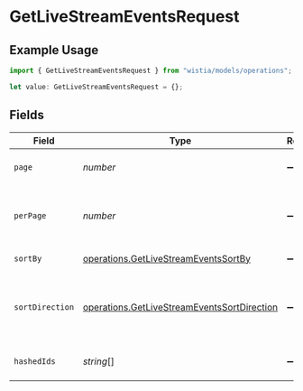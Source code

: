 # GetLiveStreamEventsRequest

## Example Usage

```typescript
import { GetLiveStreamEventsRequest } from "wistia/models/operations";

let value: GetLiveStreamEventsRequest = {};
```

## Fields

| Field                                                                                                      | Type                                                                                                       | Required                                                                                                   | Description                                                                                                |
| ---------------------------------------------------------------------------------------------------------- | ---------------------------------------------------------------------------------------------------------- | ---------------------------------------------------------------------------------------------------------- | ---------------------------------------------------------------------------------------------------------- |
| `page`                                                                                                     | *number*                                                                                                   | :heavy_minus_sign:                                                                                         | Page number to retrieve                                                                                    |
| `perPage`                                                                                                  | *number*                                                                                                   | :heavy_minus_sign:                                                                                         | Number of events per page (maximum 100)                                                                    |
| `sortBy`                                                                                                   | [operations.GetLiveStreamEventsSortBy](../../models/operations/getlivestreameventssortby.md)               | :heavy_minus_sign:                                                                                         | Field to sort by                                                                                           |
| `sortDirection`                                                                                            | [operations.GetLiveStreamEventsSortDirection](../../models/operations/getlivestreameventssortdirection.md) | :heavy_minus_sign:                                                                                         | Sort direction (1 for ascending, -1 for descending)                                                        |
| `hashedIds`                                                                                                | *string*[]                                                                                                 | :heavy_minus_sign:                                                                                         | Filter by specific event IDs                                                                               |